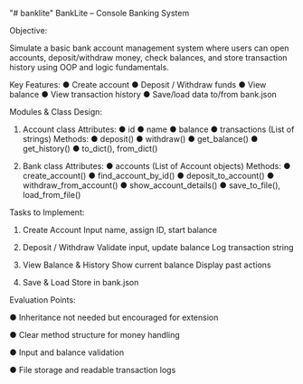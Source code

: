 "# banklite" 
BankLite – Console Banking System 

Objective: 

Simulate a basic bank account management system where users can open accounts, 
deposit/withdraw money, check balances, and store transaction history using OOP and logic 
fundamentals. 


Key Features: 
●  Create account 
●  Deposit / Withdraw funds 
●  View balance 
●  View transaction history 
●  Save/load data to/from  bank.json 

Modules & Class Design: 

1.  Account  class 
Attributes: 
●  id 
●  name 
●  balance 
●  transactions (List of strings) 
Methods: 
●  deposit() 
●  withdraw() 
●  get_balance() 
●  get_history() 
●  to_dict(), from_dict() 

2.  Bank  class 
Attributes: 
●  accounts (List of Account objects) 
Methods: 
●  create_account() 
●  find_account_by_id() 
●  deposit_to_account() 
●  withdraw_from_account() 
●  show_account_details() 
●  save_to_file(), load_from_file() 


Tasks to Implement: 
1.  Create Account 
Input name, assign ID, start balance 

2.  Deposit / Withdraw 
Validate input, update balance 
Log transaction string 

3.  View Balance & History 
Show current balance 
Display past actions 

4.  Save & Load 
Store in  bank.json 


Evaluation Points: 

●  Inheritance not needed but encouraged for extension 

●  Clear method structure for money handling 

●  Input and balance validation 

●  File storage and readable transaction logs 
